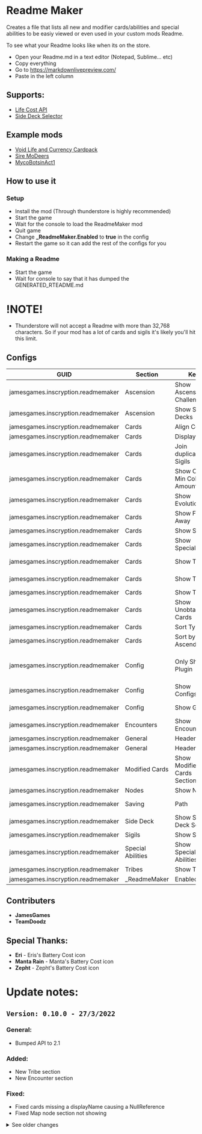 # Readme Maker
Creates a file that lists all new and modifier cards/abilities and special abilities to be easiy viewed or even used in your custom mods Readme.



To see what your Readme looks like when its on the store.
- Open your Readme.md in a text editor (Notepad, Sublime... etc)
- Copy everything
- Go to https://markdownlivepreview.com/
- Paste in the left column

## Supports:
- [Life Cost API](https://inscryption.thunderstore.io/package/Void_Slime/Life_Cost_API/)
- [Side Deck Selector](https://inscryption.thunderstore.io/package/Infiniscryption/Side_Deck_Selector/)

## Example mods
- [Void Life and Currency Cardpack](https://inscryption.thunderstore.io/package/Void_Slime/Void_Life_and_Currency_Cardpack/)
- [Sire MoDeers](https://inscryption.thunderstore.io/package/Sire/Sire_MoDeers/)
- [MycoBotsinAct1](https://inscryption.thunderstore.io/package/Cevin2006/MycoBotsinAct1/)


## How to use it

### Setup
- Install the mod (Through thunderstore is highly recommended)
- Start the game
- Wait for the console to load the ReadmeMaker mod
- Quit game
- Change **_ReadmeMaker.Enabled** to **true** in the config
- Restart the game so it can add the rest of the configs for you 

### Making a Readme
- Start the game
- Wait for console to say that it has dumped the GENERATED_RTEADME.md

# !NOTE!
- Thunderstore will not accept a Readme with more than 32,768 characters. So if your mod has a lot of cards and sigils it's likely you'll hit this limit.


## Configs
|GUID|Section|Key|Description|
|-|-|-|-|
|jamesgames.inscryption.readmemaker|Ascension|Show Ascension Challenges|Show all new challenges added for Kaycees mod.|
|jamesgames.inscryption.readmemaker|Ascension|Show Starter Decks|Show all new starter decks for Kaycees mod.|
|jamesgames.inscryption.readmemaker|Cards|Align Cost|Centers the cost of the costs. (Adds a lot of characters)|
|jamesgames.inscryption.readmemaker|Cards|Display By|Changes how the cards, abilities and special abilities are displayed.|
|jamesgames.inscryption.readmemaker|Cards|Join duplicate Sigils|If a card has 2 of the same sigil, it will show as Fledgling(x2) instead of Fledgling, Fledgling.|
|jamesgames.inscryption.readmemaker|Cards|Show Cost Min Collapse Amount|Minimum amount before costs are shown as (icon)5 instead of (icon)(icon)...etc|
|jamesgames.inscryption.readmemaker|Cards|Show Evolutions|Show what each card can evolve into when given Fledgling. (Wolf Cub -> Wolf, Elf Fawn -> Elf... etc).|
|jamesgames.inscryption.readmemaker|Cards|Show Frozen Away|Show what each card turns into when killed given the Frozen Away sigil. (Frozen Possum -> Possum... etc).|
|jamesgames.inscryption.readmemaker|Cards|Show Sigils|Show what each cards Sigils are. (Waterborne, Fledgling... etc).|
|jamesgames.inscryption.readmemaker|Cards|Show Specials|Show what each cards Special Abilities are. (Ouroboros, Mirror, CardsInHand... etc).|
|jamesgames.inscryption.readmemaker|Cards|Show Tail|Show what each card will leave behind before attacked. (Skink -> Skink Tail... etc).|
|jamesgames.inscryption.readmemaker|Cards|Show Traits|Show what Traits each card has (KillSurvivors, Ant, Goat, Pelt, Terrain... etc).|
|jamesgames.inscryption.readmemaker|Cards|Show Tribes|Show what Tribes each card has (Insect, Canine... etc).|
|jamesgames.inscryption.readmemaker|Cards|Show Unobtainable Cards|Show cards that can not be added to your deck.  (Trail cards, Frozen Away Cards, Evolutions... etc)|
|jamesgames.inscryption.readmemaker|Cards|Sort Type|Changes the order that the cards will be displayed in.|
|jamesgames.inscryption.readmemaker|Cards|Sort by Ascending|True=Names will be ordered from A-Z, False=Z-A... etc|
|jamesgames.inscryption.readmemaker|Config|Only Show Plugin|If you only want the make to show configs from a specific Mod, put the guid of that mod here. To lsit more than 1 mod separate them with a comma. eg: "jamesgames.inscryption.readmemaker,jamesgames.inscryption.zergmod"|
|jamesgames.inscryption.readmemaker|Config|Show Configs|Should the Readme Maker show a section listing all the new configs added?|
|jamesgames.inscryption.readmemaker|Config|Show GUID|Do you want the Readme Maker to show a column showing the GUID of the mod that the config came from?|
|jamesgames.inscryption.readmemaker|Encounters|Show Encounters|Show all new encounters added in its own section..|
|jamesgames.inscryption.readmemaker|General|Header Size|How big should the header be? (Does not work for type Foldout!|
|jamesgames.inscryption.readmemaker|General|Header Type|How should the header be shown? (Unaffected by Size)|
|jamesgames.inscryption.readmemaker|Modified Cards|Show Modified Cards Section|Show a section that lists all the cards modified.|
|jamesgames.inscryption.readmemaker|Nodes|Show Nodes|Show all new map nodes added in its own section..|
|jamesgames.inscryption.readmemaker|Saving|Path|Where to save this location to. If blank will be same folder as ReadmeMaker.dll. See console for exact location after making a readme|
|jamesgames.inscryption.readmemaker|Side Deck|Show Side Deck Section|Show a section that lists all the custom side deck cards.|
|jamesgames.inscryption.readmemaker|Sigils|Show Sigils|Show all new sigils listed on cards in its own section.|
|jamesgames.inscryption.readmemaker|Special Abilities|Show Special Abilities|Show all new special abilities listed on cards in its own section.|
|jamesgames.inscryption.readmemaker|Tribes|Show Tribes|Show all new tribes added in its own section.|
|jamesgames.inscryption.readmemaker|_ReadmeMaker|Enabled|Should the ReadmeMaker create a GeneratedReadme?|



## Contributers
- **JamesGames**
- **TeamDoodz**

## Special Thanks:
- **Eri** - Eris's Battery Cost icon
- **Manta Rain** - Manta's Battery Cost icon
- **Zepht** - Zepht's Battery Cost icon


# Update notes:

## `Version: 0.10.0 - 27/3/2022`
### General:
- Bumped API to 2.1

### Added:
- New Tribe section
- New Encounter section

### Fixed:
- Fixed cards missing a displayName causing a NullReference
- Fixed Map node section not showing 

<details>
  <summary>See older changes</summary>

## `Version: 0.9.0 - 25/3/2022`
### General:
- Combined Summary and dropdowns
- Removed List display type

### Added:
- Added custom Map node section with Config support
- Added custom Ascension Challenge section with Config support
- Added custom Ascension Starter Deck section with Config support
- Added Money cost support
- Added Life cost support

### Fixed:
- Fixed LifeMoney cost not working
- Added cards only accessible by tail not showing in list

## `Version: 0.8.0 - 22/3/2022`
### General:
- Api v2.0/Kaycees mod support (Modified Cards not supported yet)

### Added:
- Tail column added with config

## `Version: 0.7.0 - 12/3/2022`
### General:
- Power for cards now uses baseDamage instead. No longer modified by the game.
- Health for cards now uses baseDamage instead. No longer modified by the game.

### Added:
- Frozen Away column added with config

### Fixed:
- Evolution cards not appearing in card list when `Show Unobtainable Cards` is off. 

## `Version: 0.6.0 - 27/2/2022`
### General:
- Mods can now override the names of custom tribes/traits/SpecialStatInfo to be shown correctly.
- Cards are sorted by name by default
- Unobtainable cards are now shown by default

### Added:
- Support for mods to add their own additions to this.
- Config to show a section for custom Configs from specific mods
- Config to enable/disable mod. (Starts off in case mods use this as a dependency)
- Config to change Header Size
- Config to change Header to a dropdown (Doesn't work with sizes)
- Added Bells and CardsInHand SpecialStatInfo support

### Fixed:
- Error when trying to show costs that do not have a single image to show.
- Double up costs when larger than a the largest single image.


## `Version: 0.5.0 - 23/2/2022`
### General:
- Duplicate Sigils on cards are combiend to be Waterborne(x2) instead of Waterborne, Waterborne.
- Added support for viewing modified cards
- Added support for cards to show vanilla stat modifiers (Ant, Mirror... etc)
- Added support for viewing side deck cards
- Readme is now dumped when starting the game instead of waiting 5 seconds
- Did some refactoring for better understand errors when reported

### Added:
- Config to show/hide a side deck card section
- Config to show/hide a modified card section
- Config to combine sigils on cards to be Waterborne(x2) instead of Waterborne, Waterborne.
- Config to show/hide sigil sections
- Config to show/hide special abilities sections

### Fixed:
- Potential fix for Readme maker not working when installed manually
- Sigils with no rulebook name are now ignored in their sections
- Special Abilities with no rulebook name are now ignored in their sections


## `Version: 0.4.0 - 18/2/2022`
### General:
- Refactored how Config works. So you'll need to delete your config so it makes a new one with the correct options.
- Greatly reduced character count

### Added:
- Support for Life Cost
- Config Disable aligning of images
- Config to disable Tribes
- Config to disable Traits
- Config to disable Special Abilites


### Removed:
- Removed Manta's Energy icon because there isn't support for multiple image types per cost yet
- Removed Zepht's Energy icon because there isn't support for multiple image types per cost yet


## `Version: 0.3.0 - 7/2/2022`
### Added:
- Config to change Display Type (List/Table). Table by Default since it uses less characters and looks better.
- Config to change where the readme is exported to.
- Support for descriptions with `[creature]`. Replaced with `A card bearing this sigil`. Thanks to TeamDoodz.


## `Version: 0.2.0 - 27/1/2022`
### Added:
- Config to change how the Readme will be shown
- Added Traits
- Added Tribes
- Added Energy Cost
- Added Mox Gem Costs
- Costs Larger than 4 will now show as (icon)X. Changeable 

### Changed:
- Compressed URLs to fit in more cards in the Readme

### Fixed:
- Icons not aligned


## `Version: 0.1.0 - 17/1/2022`
### General:
- Initial Release

</details>